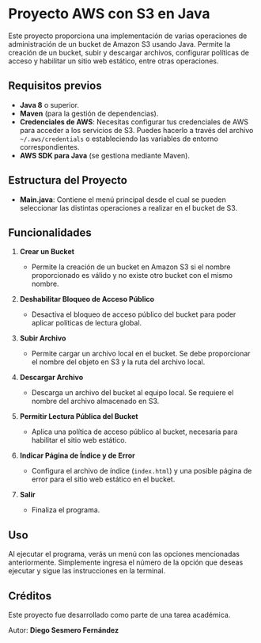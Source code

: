 # Proyecto AWS con S3 en Java

Este proyecto proporciona una implementación de varias operaciones de administración de un bucket de Amazon S3 usando Java. Permite la creación de un bucket, subir y descargar archivos, configurar políticas de acceso y habilitar un sitio web estático, entre otras operaciones.

## Requisitos previos

- **Java 8** o superior.
- **Maven** (para la gestión de dependencias).
- **Credenciales de AWS**: Necesitas configurar tus credenciales de AWS para acceder a los servicios de S3. Puedes hacerlo a través del archivo `~/.aws/credentials` o estableciendo las variables de entorno correspondientes.
- **AWS SDK para Java** (se gestiona mediante Maven).

## Estructura del Proyecto

- **Main.java**: Contiene el menú principal desde el cual se pueden seleccionar las distintas operaciones a realizar en el bucket de S3.

## Funcionalidades

1. **Crear un Bucket**
   - Permite la creación de un bucket en Amazon S3 si el nombre proporcionado es válido y no existe otro bucket con el mismo nombre.
   
2. **Deshabilitar Bloqueo de Acceso Público**
   - Desactiva el bloqueo de acceso público del bucket para poder aplicar políticas de lectura global.

3. **Subir Archivo**
   - Permite cargar un archivo local en el bucket. Se debe proporcionar el nombre del objeto en S3 y la ruta del archivo local.

4. **Descargar Archivo**
   - Descarga un archivo del bucket al equipo local. Se requiere el nombre del archivo almacenado en S3.

5. **Permitir Lectura Pública del Bucket**
   - Aplica una política de acceso público al bucket, necesaria para habilitar el sitio web estático.

6. **Indicar Página de Índice y de Error**
   - Configura el archivo de índice (`index.html`) y una posible página de error para el sitio web estático en el bucket.

7. **Salir**
   - Finaliza el programa.

## Uso

Al ejecutar el programa, verás un menú con las opciones mencionadas anteriormente. Simplemente ingresa el número de la opción que deseas ejecutar y sigue las instrucciones en la terminal.

## Créditos

Este proyecto fue desarrollado como parte de una tarea académica. 

Autor: **Diego Sesmero Fernández**

